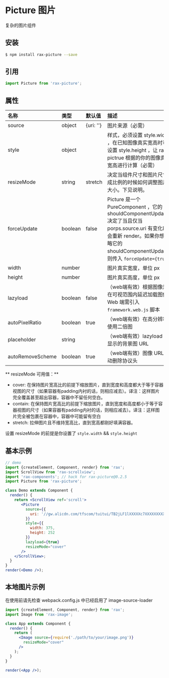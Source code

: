 # Picture 图片

复杂的图片组件

## 安装

```bash
$ npm install rax-picture --save
```

## 引用

```jsx
import Picture from 'rax-picture';
```

## 属性

| 名称               | 类型      | 默认值       | 描述                                       |
| :--------------- | :------ | :-------- | :--------------------------------------- |
| source           | object  | {uri: ''} | 图片来源（必需）                                 |
| style            | object  |           | 样式，必须设置 style.width ，在已知图像真实宽高时可不设置 style.height ，让 rax-pictrue 根据的你的图像真实宽高进行计算（必需） |
| resizeMode       | string  | stretch   | 决定当组件尺寸和图片尺寸不成比例的时候如何调整图片的大小。下见说明。       |
| forceUpdate      | boolean | false     | Picture 是一个 PureComponent ，它的 shouldComponentUpdate 决定了当且仅当 porps.source.uri 有变化时才会重新 render。如果你想忽略它的 shouldComponentUpdate，则传入 `forceUpdate={true}` |
| width            | number  |           | 图片真实宽度，单位 px                             |
| height           | number  |           | 图片真实高度，单位 px                             |
| lazyload         | boolean | false     | （web端有效）根据图像是否在可视范围内延迟加载图像，Web 端需引入 `framework.web.js` 脚本 |
| autoPixelRatio   | boolean | true      | （web端有效）在高分辨率下使用二倍图                      |
| placeholder      | string  |           | （web端有效）lazyload 时显示的背景图 URL             |
| autoRemoveScheme | boolean | true      | （web端有效）图像 URL 自动删除协议头                   |


** resizeMode 可用值：**

* cover: 在保持图片宽高比的前提下缩放图片，直到宽度和高度都大于等于容器视图的尺寸（如果容器有padding内衬的话，则相应减去）。译注：这样图片完全覆盖甚至超出容器，容器中不留任何空白。
* contain: 在保持图片宽高比的前提下缩放图片，直到宽度和高度都小于等于容器视图的尺寸（如果容器有padding内衬的话，则相应减去）。译注：这样图片完全被包裹在容器中，容器中可能留有空白
* stretch: 拉伸图片且不维持宽高比，直到宽高都刚好填满容器。

设置 resizeMode 的前提是你设置了 `style.width` && `style.height`

## 基本示例

```jsx
// demo
import {createElement, Component, render} from 'rax';
import ScrollView from 'rax-scrollview';
import 'rax-components'; // hack for rax-picture@0.2.5
import Picture from 'rax-picture';

class Demo extends Component {
  render() {
    return <ScrollView ref='scroll'>
       <Picture
         source={{
           uri: '//gw.alicdn.com/tfscom/tuitui/TB2jLF1lXXXXXc7XXXXXXXXXXXX_!!0-dgshop.jpg',
         }}
         style={{
           width: 375,
           height: 252
         }}
         lazyload={true}
         resizeMode="cover"
       />
    </ScrollView>;
  }
}
render(<Demo />);
```

## 本地图片示例

在使用前请先检查 webpack.config.js 中已经启用了 image-source-loader

```jsx 
import {createElement, Component, render} from 'rax';
import Image from 'rax-image';

class App extends Component {
  render() {
    return (
      <Image source={require('./path/to/your/image.png')}
        resizeMode="cover"
      />
    );
  }
}

render(<App />);
```
